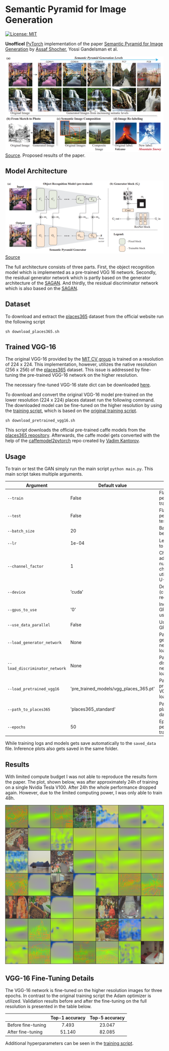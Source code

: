# Semantic Pyramid for Image Generation
[![License: MIT](https://img.shields.io/badge/License-MIT-yellow.svg)](https://github.com/ChristophReich1996/Semantic_Pyramid_for_Image_Generation/blob/master/LICENSE)

**Unofficel** [PyTorch](https://pytorch.org/) implementation of the paper [Semantic Pyramid for Image Generation](https://arxiv.org/pdf/2003.06221.pdf) by [Assaf Shocher](https://github.com/assafshocher), Yossi Gandelsman et al.

![Results](figures/paper_results_overview.png "Paper results")
[Source](https://arxiv.org/pdf/2003.06221.pdf). Proposed results of the paper.

## Model Architecture

![Architecture](figures/paper_architecture.png "Paper architecture")
[Source](https://arxiv.org/pdf/2003.06221.pdf)

The full architecture consists of three parts. First, the object recognition model which is implemented as a
pre-trained VGG 16 network. Secondly, the residual generator network which is partly based on the generator architecture 
of the [SAGAN](https://arxiv.org/pdf/1805.08318.pdf).
And thirdly, the residual discriminator network which is also based on the 
[SAGAN](https://arxiv.org/pdf/1805.08318.pdf).

## Dataset
To download and extract the [places365](http://places2.csail.mit.edu/download.html) dataset from the official website
run the following script
```
sh download_places365.sh
```
## Trained VGG-16
The original VGG-16 provided by the [MIT CV group](https://github.com/CSAILVision/places365) is trained on a resolution
of 224 x 224. This implementation, however, utilizes the native resolution (256 x 256) of the 
[places365](http://places2.csail.mit.edu/download.html) dataset. This issue is addressed by fine-tuning the pre-trained 
VGG-16 network on the higher resolution.

The necessary fine-tuned VGG-16 state dict can be downloaded [here](https://studtudarmstadtde-my.sharepoint.com/:u:/g/personal/christoph_reich_stud_tu-darmstadt_de/EaqFAsNXcYZNgcoYxwLQJrIB0YLsWuiT8rD4I3HnWrwhNg?e=YLmMGn).

To download and convert the original VGG-16 model pre-trained on the lower resolution (224 x 224) places dataset run the 
following command. The downloaded model can be fine-tuned on the higher resolution by using the 
[training script](/vgg_16_train.py), which is based on the 
[original training script](https://github.com/CSAILVision/places365/blob/master/train_placesCNN.py).
```
sh download_pretrained_vgg16.sh
```
This script downloads the official pre-trained caffe models from the
[places365 repository](https://github.com/CSAILVision/places365). Afterwards, the caffe model gets converted with the
help of the [caffemodel2pytorch](https://github.com/vadimkantorov/caffemodel2pytorch) repo created by 
[Vadim Kantorov](https://github.com/vadimkantorov).

## Usage
To train or test the GAN simply run the main script `python main.py`. This main script takes multiple arguments.

Argument | Default value | Info
--- | --- | ---
`--train` | False | Flag to perform training
`--test` | False | Flag to perform testing
`--batch_size` | 20 | Batch size to be utilized
`--lr` | 1e-04 | Learning rate to use
`--channel_factor` | 1 | Channel factor adopts the number of channels utilized in the U-Net
`--device` | 'cuda' | Device to use (cuda recommended)
`--gpus_to_use` | '0' | Indexes of the GPUs to be use
`--use_data_parallel` | False | Use multiple GPUs
`--load_generator_network` | None | Path of the generator network to be loaded (.pt)
`--load_discriminator_network` | None | Path of the discriminator network to be loaded (.pt)
`--load_pretrained_vgg16` | 'pre_trained_models/vgg_places_365.pt' | Path of the pre-trained VGG 16 to be loaded (.pt)
`--path_to_places365` | 'places365_standard' | Path to places365 dataset
`--epochs` | 50 | Epochs to perform while training

While training logs and models gets save automatically to the `saved_data` file. Inference plots also gets saved in the
same folder.

## Results
With limited compute budget I was not able to reproduce the results form the paper. The plot, shown below, was after approximately 24h of training on a single Nvidia Tesla V100. After 24h the whole performance dropped again. However, due to the limited computing power, I was only able to train 48h.

![Plot](figures/600000.png "plot")

## VGG-16 Fine-Tuning Details

The VGG-16 network is fine-tuned on the higher resolution images for three epochs. In contrast to the original training 
script the Adam optimizer is utilized. Validation results before and after the fine-tuning on the full resolution is 
presented in the table below.

|                    | Top-1 accuracy | Top-5 accuracy |
| ------------------ |:--------------:|:--------------:|
| Before fine-tuning |      7.493     |     23.047     |
| After fine-tuning  |     51.140     |     82.085     |

Additional hyperparameters can be seen in the [training script](/vgg_16_train.py).
